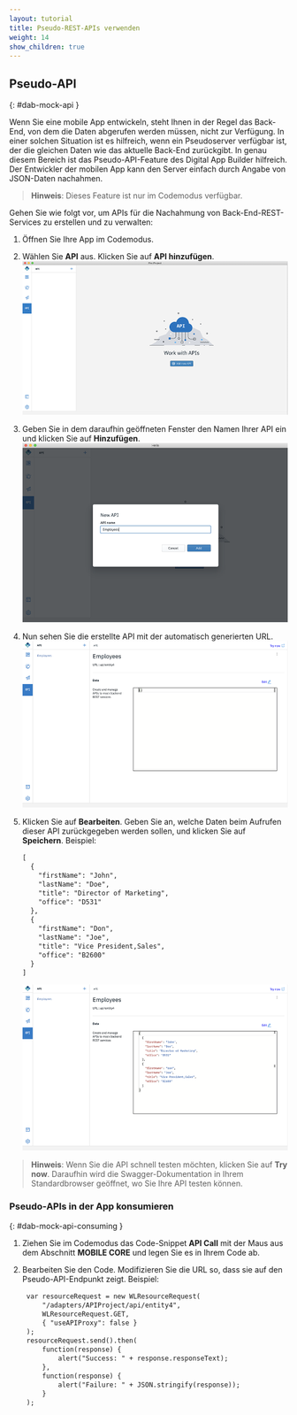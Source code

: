 ```yaml
---
layout: tutorial
title: Pseudo-REST-APIs verwenden
weight: 14
show_children: true
---
```

<!-- NLS_CHARSET=UTF-8 -->

## Pseudo-API
{: #dab-mock-api }

Wenn Sie eine mobile App entwickeln, steht Ihnen in der Regel das Back-End, von dem die Daten abgerufen werden müssen, nicht zur Verfügung. In einer solchen Situation ist es hilfreich, wenn ein Pseudoserver verfügbar ist, der die gleichen Daten wie das aktuelle Back-End zurückgibt. In genau diesem Bereich ist das Pseudo-API-Feature des Digital App Builder hilfreich. Der Entwickler der mobilen App kann den Server einfach durch Angabe von JSON-Daten nachahmen.

>**Hinweis**: Dieses Feature ist nur im Codemodus verfügbar.

Gehen Sie wie folgt vor, um APIs für die Nachahmung von Back-End-REST-Services zu erstellen und zu verwalten:

1. Öffnen Sie Ihre App im Codemodus. 
2. Wählen Sie **API** aus. Klicken Sie auf **API hinzufügen**.
    ![Pseudo-API](dab-mock-api.png)

3. Geben Sie in dem daraufhin geöffneten Fenster den Namen Ihrer API ein und klicken Sie auf **Hinzufügen**.
    ![Hinzufügen einer Pseudo-API](dab-new-mock-api.png)

4. Nun sehen Sie die erstellte API mit der automatisch generierten URL.
    ![Pseudo-API](dab-new-mock-api-jason.png)

5. Klicken Sie auf **Bearbeiten**. Geben Sie an, welche Daten beim Aufrufen dieser API zurückgegeben werden sollen, und klicken Sie auf **Speichern**. Beispiel:  

    ```
    [
      {
        "firstName": "John",
        "lastName": "Doe",
        "title": "Director of Marketing",
        "office": "D531"
      },
      {
        "firstName": "Don",
        "lastName": "Joe",
        "title": "Vice President,Sales",
        "office": "B2600"
      }
    ]
    ```

    ![Pseudo-API - Beispiel](dab-exp-moc-api.png)

>**Hinweis**: Wenn Sie die API schnell testen möchten, klicken Sie auf **Try now**. Daraufhin wird die Swagger-Dokumentation in Ihrem Standardbrowser geöffnet, wo Sie Ihre API testen können.

### Pseudo-APIs in der App konsumieren
{: #dab-mock-api-consuming }

1. Ziehen Sie im Codemodus das Code-Snippet **API Call** mit der Maus aus dem Abschnitt **MOBILE CORE** und legen Sie es in Ihrem Code ab.
2. Bearbeiten Sie den Code. Modifizieren Sie die URL so, dass sie auf den Pseudo-API-Endpunkt zeigt. Beispiel: 

    ```
     var resourceRequest = new WLResourceRequest(
         "/adapters/APIProject/api/entity4",
         WLResourceRequest.GET,
         { "useAPIProxy": false }
     );
     resourceRequest.send().then(
         function(response) {
             alert("Success: " + response.responseText);
         },
         function(response) {
             alert("Failure: " + JSON.stringify(response));
         }
     );
    ```
 
